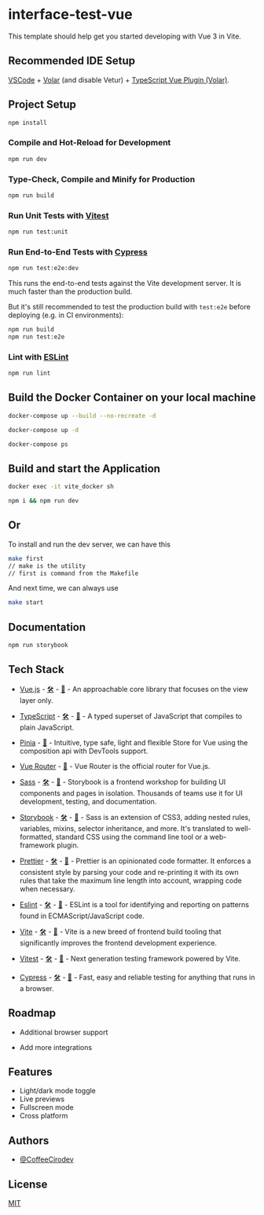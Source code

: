 # interface-test-vue

This template should help get you started developing with Vue 3 in Vite.

## Recommended IDE Setup

[VSCode](https://code.visualstudio.com/) + [Volar](https://marketplace.visualstudio.com/items?itemName=Vue.volar) (and disable Vetur) + [TypeScript Vue Plugin (Volar)](https://marketplace.visualstudio.com/items?itemName=Vue.vscode-typescript-vue-plugin).

## Project Setup

```sh
npm install
```

### Compile and Hot-Reload for Development

```sh
npm run dev
```

### Type-Check, Compile and Minify for Production

```sh
npm run build
```

### Run Unit Tests with [Vitest](https://vitest.dev/)

```sh
npm run test:unit
```

### Run End-to-End Tests with [Cypress](https://www.cypress.io/)

```sh
npm run test:e2e:dev
```

This runs the end-to-end tests against the Vite development server.
It is much faster than the production build.

But it's still recommended to test the production build with `test:e2e` before deploying (e.g. in CI environments):

```sh
npm run build
npm run test:e2e
```

### Lint with [ESLint](https://eslint.org/)

```sh
npm run lint
```

## Build the Docker Container on your local machine

```sh
docker-compose up --build --no-recreate -d
```

```sh
docker-compose up -d
```

```sh
docker-compose ps
```

## Build and start the Application

```sh
docker exec -it vite_docker sh
```

```sh
npm i && npm run dev
```

## Or

To install and run the dev server, we can have this

```sh
make first
// make is the utility
// first is command from the Makefile
```

And next time, we can always use

```sh
make start
```

## Documentation

```sh
npm run storybook
```

## Tech Stack

- [Vue.js](https://vuejs.org/) - [🛠️](https://stackshare.io/vue-js) - [🐙](https://github.com/vuejs/vue) - An approachable core library that focuses on the view layer only.
- [TypeScript](https://www.typescriptlang.org/) - [🛠️](https://stackshare.io/typescript) - [🐙](https://github.com/Microsoft/TypeScript) - A typed superset of JavaScript that compiles to plain JavaScript.
- [Pinia](https://pinia.vuejs.org/) - [🐙](https://github.com/vuejs/pinia) - Intuitive, type safe, light and flexible Store for Vue using the composition api with DevTools support.

- [Vue Router](https://router.vuejs.org/) - [🐙](https://github.com/vuejs/vue-router) - Vue Router is the official router for Vue.js.
- [Sass](https://sass-lang.com/) - [🛠️](https://stackshare.io/sass) - [🐙](https://github.com/sass/sass) - Storybook is a frontend workshop for building UI components and pages in isolation. Thousands of teams use it for UI development, testing, and documentation.
- [Storybook](https://storybook.js.org/) - [🛠️](https://stackshare.io/storybook) - [🐙](https://github.com/storybookjs/storybook) - Sass is an extension of CSS3, adding nested rules, variables, mixins, selector inheritance, and more. It's translated to well-formatted, standard CSS using the command line tool or a web-framework plugin.
- [Prettier](https://prettier.io/) - [🛠️](https://stackshare.io/prettier) - [🐙](https://github.com/prettier/prettier) - Prettier is an opinionated code formatter. It enforces a consistent style by parsing your code and re-printing it with its own rules that take the maximum line length into account, wrapping code when necessary.
- [Eslint](https://eslint.org/) - [🛠️](https://stackshare.io/eslint) - [🐙](https://github.com/eslint/eslint) - ESLint is a tool for identifying and reporting on patterns found in ECMAScript/JavaScript code.

- [Vite](https://vitejs.dev/) - [🛠️](https://stackshare.io/vite) - [🐙](https://github.com/vitejs/vite) - Vite is a new breed of frontend build tooling that significantly improves the frontend development experience.

- [Vitest](https://vitest.dev/) - [🛠️](https://stackshare.io/vitest) - [🐙](https://github.com/vitest-dev/vitest) - Next generation testing framework powered by Vite.

- [Cypress](https://www.cypress.io/) - [🛠️](https://stackshare.io/cypress) - [🐙](https://github.com/cypress-io/cypress) - Fast, easy and reliable testing for anything that runs in a browser.

## Roadmap

- Additional browser support

- Add more integrations

## Features

- Light/dark mode toggle
- Live previews
- Fullscreen mode
- Cross platform

## Authors

- [@CoffeeCirodev](https://github.com/fenrirdev234)

## License

[MIT](https://choosealicense.com/licenses/mit/)
